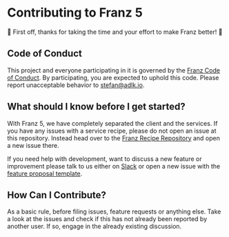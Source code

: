 # Contributing to Franz 5

:tada: First off, thanks for taking the time and your effort to make Franz better! :tada:

## Code of Conduct

This project and everyone participating in it is governed by the [Franz Code of Conduct](CODE_OF_CONDUCT.md). By participating, you are expected to uphold this code. Please report unacceptable behavior to [stefan@adlk.io](mailto:stefan@adlk.io).

## What should I know before I get started?
With Franz 5, we have completely separated the client and the services. If you have any issues with a service recipe, please do not open an issue at this repository. Instead head over to the [Franz Recipe Repository](https://github.com/meetfranz/recipes) and open a new issue there.

If you need help with development, want to discuss a new feature or improvement please talk to us either on [Slack](https://slack.franz.im) or open a new issue with the [feature proposal template](.github/FEATURE_PROPOSAL_TEMPLATE.md).

## How Can I Contribute?
As a basic rule, before filing issues, feature requests or anything else. Take a look at the issues and check if this has not already been reported by another user. If so, engage in the already existing discussion.
